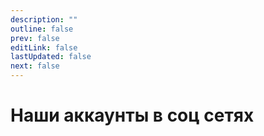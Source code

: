 ```yaml
---
description: ""
outline: false
prev: false
editLink: false
lastUpdated: false
next: false
---
```


# Наши аккаунты в соц сетях
